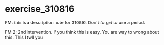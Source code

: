 # exercise_310816
FM: this is a description note for 310816. Don't forget to use a period.

FM 2: 2nd intervention. If you think this is easy. You are way to wrong about this. This I twll you
